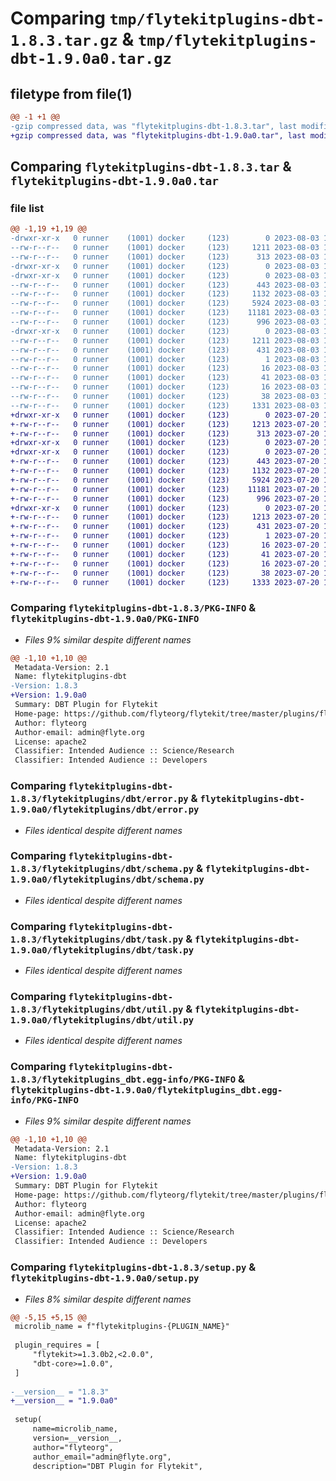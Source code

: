 # Comparing `tmp/flytekitplugins-dbt-1.8.3.tar.gz` & `tmp/flytekitplugins-dbt-1.9.0a0.tar.gz`

## filetype from file(1)

```diff
@@ -1 +1 @@
-gzip compressed data, was "flytekitplugins-dbt-1.8.3.tar", last modified: Thu Aug  3 17:08:10 2023, max compression
+gzip compressed data, was "flytekitplugins-dbt-1.9.0a0.tar", last modified: Thu Jul 20 18:58:16 2023, max compression
```

## Comparing `flytekitplugins-dbt-1.8.3.tar` & `flytekitplugins-dbt-1.9.0a0.tar`

### file list

```diff
@@ -1,19 +1,19 @@
-drwxr-xr-x   0 runner    (1001) docker     (123)        0 2023-08-03 17:08:10.992257 flytekitplugins-dbt-1.8.3/
--rw-r--r--   0 runner    (1001) docker     (123)     1211 2023-08-03 17:08:10.992257 flytekitplugins-dbt-1.8.3/PKG-INFO
--rw-r--r--   0 runner    (1001) docker     (123)      313 2023-08-03 17:07:50.000000 flytekitplugins-dbt-1.8.3/README.md
-drwxr-xr-x   0 runner    (1001) docker     (123)        0 2023-08-03 17:08:10.992257 flytekitplugins-dbt-1.8.3/flytekitplugins/
-drwxr-xr-x   0 runner    (1001) docker     (123)        0 2023-08-03 17:08:10.992257 flytekitplugins-dbt-1.8.3/flytekitplugins/dbt/
--rw-r--r--   0 runner    (1001) docker     (123)      443 2023-08-03 17:07:50.000000 flytekitplugins-dbt-1.8.3/flytekitplugins/dbt/__init__.py
--rw-r--r--   0 runner    (1001) docker     (123)     1132 2023-08-03 17:07:50.000000 flytekitplugins-dbt-1.8.3/flytekitplugins/dbt/error.py
--rw-r--r--   0 runner    (1001) docker     (123)     5924 2023-08-03 17:07:50.000000 flytekitplugins-dbt-1.8.3/flytekitplugins/dbt/schema.py
--rw-r--r--   0 runner    (1001) docker     (123)    11181 2023-08-03 17:07:50.000000 flytekitplugins-dbt-1.8.3/flytekitplugins/dbt/task.py
--rw-r--r--   0 runner    (1001) docker     (123)      996 2023-08-03 17:07:50.000000 flytekitplugins-dbt-1.8.3/flytekitplugins/dbt/util.py
-drwxr-xr-x   0 runner    (1001) docker     (123)        0 2023-08-03 17:08:10.992257 flytekitplugins-dbt-1.8.3/flytekitplugins_dbt.egg-info/
--rw-r--r--   0 runner    (1001) docker     (123)     1211 2023-08-03 17:08:10.000000 flytekitplugins-dbt-1.8.3/flytekitplugins_dbt.egg-info/PKG-INFO
--rw-r--r--   0 runner    (1001) docker     (123)      431 2023-08-03 17:08:10.000000 flytekitplugins-dbt-1.8.3/flytekitplugins_dbt.egg-info/SOURCES.txt
--rw-r--r--   0 runner    (1001) docker     (123)        1 2023-08-03 17:08:10.000000 flytekitplugins-dbt-1.8.3/flytekitplugins_dbt.egg-info/dependency_links.txt
--rw-r--r--   0 runner    (1001) docker     (123)       16 2023-08-03 17:08:10.000000 flytekitplugins-dbt-1.8.3/flytekitplugins_dbt.egg-info/namespace_packages.txt
--rw-r--r--   0 runner    (1001) docker     (123)       41 2023-08-03 17:08:10.000000 flytekitplugins-dbt-1.8.3/flytekitplugins_dbt.egg-info/requires.txt
--rw-r--r--   0 runner    (1001) docker     (123)       16 2023-08-03 17:08:10.000000 flytekitplugins-dbt-1.8.3/flytekitplugins_dbt.egg-info/top_level.txt
--rw-r--r--   0 runner    (1001) docker     (123)       38 2023-08-03 17:08:10.992257 flytekitplugins-dbt-1.8.3/setup.cfg
--rw-r--r--   0 runner    (1001) docker     (123)     1331 2023-08-03 17:08:08.000000 flytekitplugins-dbt-1.8.3/setup.py
+drwxr-xr-x   0 runner    (1001) docker     (123)        0 2023-07-20 18:58:16.312642 flytekitplugins-dbt-1.9.0a0/
+-rw-r--r--   0 runner    (1001) docker     (123)     1213 2023-07-20 18:58:16.312642 flytekitplugins-dbt-1.9.0a0/PKG-INFO
+-rw-r--r--   0 runner    (1001) docker     (123)      313 2023-07-20 18:57:54.000000 flytekitplugins-dbt-1.9.0a0/README.md
+drwxr-xr-x   0 runner    (1001) docker     (123)        0 2023-07-20 18:58:16.308642 flytekitplugins-dbt-1.9.0a0/flytekitplugins/
+drwxr-xr-x   0 runner    (1001) docker     (123)        0 2023-07-20 18:58:16.312642 flytekitplugins-dbt-1.9.0a0/flytekitplugins/dbt/
+-rw-r--r--   0 runner    (1001) docker     (123)      443 2023-07-20 18:57:54.000000 flytekitplugins-dbt-1.9.0a0/flytekitplugins/dbt/__init__.py
+-rw-r--r--   0 runner    (1001) docker     (123)     1132 2023-07-20 18:57:54.000000 flytekitplugins-dbt-1.9.0a0/flytekitplugins/dbt/error.py
+-rw-r--r--   0 runner    (1001) docker     (123)     5924 2023-07-20 18:57:54.000000 flytekitplugins-dbt-1.9.0a0/flytekitplugins/dbt/schema.py
+-rw-r--r--   0 runner    (1001) docker     (123)    11181 2023-07-20 18:57:54.000000 flytekitplugins-dbt-1.9.0a0/flytekitplugins/dbt/task.py
+-rw-r--r--   0 runner    (1001) docker     (123)      996 2023-07-20 18:57:54.000000 flytekitplugins-dbt-1.9.0a0/flytekitplugins/dbt/util.py
+drwxr-xr-x   0 runner    (1001) docker     (123)        0 2023-07-20 18:58:16.312642 flytekitplugins-dbt-1.9.0a0/flytekitplugins_dbt.egg-info/
+-rw-r--r--   0 runner    (1001) docker     (123)     1213 2023-07-20 18:58:16.000000 flytekitplugins-dbt-1.9.0a0/flytekitplugins_dbt.egg-info/PKG-INFO
+-rw-r--r--   0 runner    (1001) docker     (123)      431 2023-07-20 18:58:16.000000 flytekitplugins-dbt-1.9.0a0/flytekitplugins_dbt.egg-info/SOURCES.txt
+-rw-r--r--   0 runner    (1001) docker     (123)        1 2023-07-20 18:58:16.000000 flytekitplugins-dbt-1.9.0a0/flytekitplugins_dbt.egg-info/dependency_links.txt
+-rw-r--r--   0 runner    (1001) docker     (123)       16 2023-07-20 18:58:16.000000 flytekitplugins-dbt-1.9.0a0/flytekitplugins_dbt.egg-info/namespace_packages.txt
+-rw-r--r--   0 runner    (1001) docker     (123)       41 2023-07-20 18:58:16.000000 flytekitplugins-dbt-1.9.0a0/flytekitplugins_dbt.egg-info/requires.txt
+-rw-r--r--   0 runner    (1001) docker     (123)       16 2023-07-20 18:58:16.000000 flytekitplugins-dbt-1.9.0a0/flytekitplugins_dbt.egg-info/top_level.txt
+-rw-r--r--   0 runner    (1001) docker     (123)       38 2023-07-20 18:58:16.312642 flytekitplugins-dbt-1.9.0a0/setup.cfg
+-rw-r--r--   0 runner    (1001) docker     (123)     1333 2023-07-20 18:58:12.000000 flytekitplugins-dbt-1.9.0a0/setup.py
```

### Comparing `flytekitplugins-dbt-1.8.3/PKG-INFO` & `flytekitplugins-dbt-1.9.0a0/PKG-INFO`

 * *Files 9% similar despite different names*

```diff
@@ -1,10 +1,10 @@
 Metadata-Version: 2.1
 Name: flytekitplugins-dbt
-Version: 1.8.3
+Version: 1.9.0a0
 Summary: DBT Plugin for Flytekit
 Home-page: https://github.com/flyteorg/flytekit/tree/master/plugins/flytekit-dbt
 Author: flyteorg
 Author-email: admin@flyte.org
 License: apache2
 Classifier: Intended Audience :: Science/Research
 Classifier: Intended Audience :: Developers
```

### Comparing `flytekitplugins-dbt-1.8.3/flytekitplugins/dbt/error.py` & `flytekitplugins-dbt-1.9.0a0/flytekitplugins/dbt/error.py`

 * *Files identical despite different names*

### Comparing `flytekitplugins-dbt-1.8.3/flytekitplugins/dbt/schema.py` & `flytekitplugins-dbt-1.9.0a0/flytekitplugins/dbt/schema.py`

 * *Files identical despite different names*

### Comparing `flytekitplugins-dbt-1.8.3/flytekitplugins/dbt/task.py` & `flytekitplugins-dbt-1.9.0a0/flytekitplugins/dbt/task.py`

 * *Files identical despite different names*

### Comparing `flytekitplugins-dbt-1.8.3/flytekitplugins/dbt/util.py` & `flytekitplugins-dbt-1.9.0a0/flytekitplugins/dbt/util.py`

 * *Files identical despite different names*

### Comparing `flytekitplugins-dbt-1.8.3/flytekitplugins_dbt.egg-info/PKG-INFO` & `flytekitplugins-dbt-1.9.0a0/flytekitplugins_dbt.egg-info/PKG-INFO`

 * *Files 9% similar despite different names*

```diff
@@ -1,10 +1,10 @@
 Metadata-Version: 2.1
 Name: flytekitplugins-dbt
-Version: 1.8.3
+Version: 1.9.0a0
 Summary: DBT Plugin for Flytekit
 Home-page: https://github.com/flyteorg/flytekit/tree/master/plugins/flytekit-dbt
 Author: flyteorg
 Author-email: admin@flyte.org
 License: apache2
 Classifier: Intended Audience :: Science/Research
 Classifier: Intended Audience :: Developers
```

### Comparing `flytekitplugins-dbt-1.8.3/setup.py` & `flytekitplugins-dbt-1.9.0a0/setup.py`

 * *Files 8% similar despite different names*

```diff
@@ -5,15 +5,15 @@
 microlib_name = f"flytekitplugins-{PLUGIN_NAME}"
 
 plugin_requires = [
     "flytekit>=1.3.0b2,<2.0.0",
     "dbt-core>=1.0.0",
 ]
 
-__version__ = "1.8.3"
+__version__ = "1.9.0a0"
 
 setup(
     name=microlib_name,
     version=__version__,
     author="flyteorg",
     author_email="admin@flyte.org",
     description="DBT Plugin for Flytekit",
```

